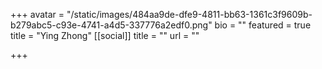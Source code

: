 +++
avatar = "/static/images/484aa9de-dfe9-4811-bb63-1361c3f9609b-b279abc5-c93e-4741-a4d5-337776a2edf0.png"
bio = ""
featured = true
title = "Ying Zhong"
[[social]]
title = ""
url = ""

+++
